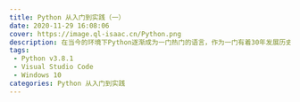 ```yaml
---
title: Python 从入门到实践（一）
date: 2020-11-29 16:08:06
cover: https://image.ql-isaac.cn/Python.png
description: 在当今的环境下Python逐渐成为一门热门的语言，作为一门有着30年发展历史的编程语言，其在数据分析领域以及人工智能领域发挥着重要作用。Python是基于C语言，一诞生就具备了完善的语法，其给程序员最直观的印象是——它的简洁性。
tags:
 - Python v3.8.1
 - Visual Studio Code
 - Windows 10
categories: Python 从入门到实践
---
```

